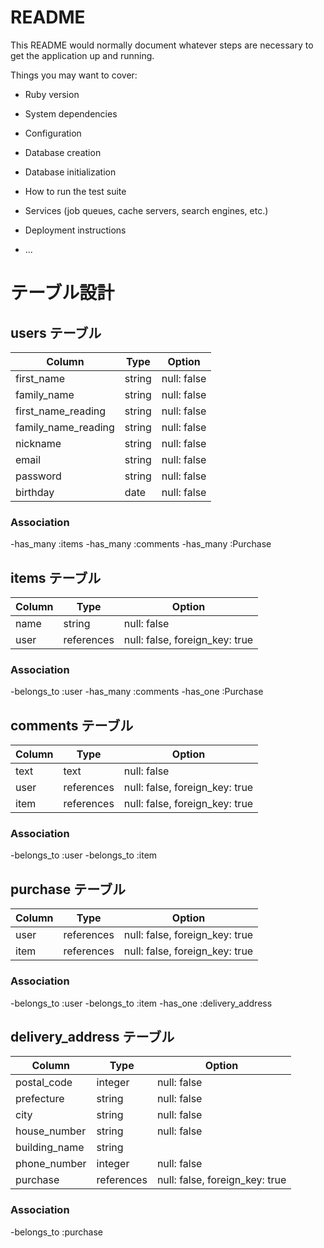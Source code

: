 # README

This README would normally document whatever steps are necessary to get the
application up and running.

Things you may want to cover:

* Ruby version

* System dependencies

* Configuration

* Database creation

* Database initialization

* How to run the test suite

* Services (job queues, cache servers, search engines, etc.)

* Deployment instructions

* ...
# テーブル設計

## users テーブル
| Column             | Type    | Option      |
| ------------------ | ------- | ----------- |
| first_name         | string  | null: false |
| family_name        | string  | null: false |
| first_name_reading | string  | null: false |
| family_name_reading| string  | null: false |
| nickname           | string  | null: false |
| email              | string  | null: false |
| password           | string  | null: false |
| birthday           | date    | null: false |

### Association

-has_many :items
-has_many :comments
-has_many :Purchase


## items テーブル
| Column        | Type       | Option                         |
| ------------- | ---------- | ------------------------------ |
| name          | string     | null: false                    |
| user          | references | null: false, foreign_key: true | 

### Association

-belongs_to :user
-has_many   :comments
-has_one    :Purchase


## comments テーブル
| Column        | Type       | Option                         |
| ------------- | ---------- | ------------------------------ |
| text          | text       | null: false                    |
| user          | references | null: false, foreign_key: true |
| item          | references | null: false, foreign_key: true |

### Association

-belongs_to :user
-belongs_to :item


## purchase テーブル
| Column           | Type       | Option                         |
| ---------------- | ---------- | ------------------------------ |
| user             | references | null: false, foreign_key: true |
| item             | references | null: false, foreign_key: true |

### Association

-belongs_to :user
-belongs_to :item
-has_one    :delivery_address


## delivery_address テーブル
| Column        | Type       | Option                         |
| ------------- | ---------- | ------------------------------ |
| postal_code   | integer    | null: false                    |
| prefecture    | string     | null: false                    |
| city          | string     | null: false                    |
| house_number  | string     | null: false                    |
| building_name | string     |                                |
| phone_number  | integer    | null: false                    |
| purchase      | references | null: false, foreign_key: true |

### Association

-belongs_to :purchase


